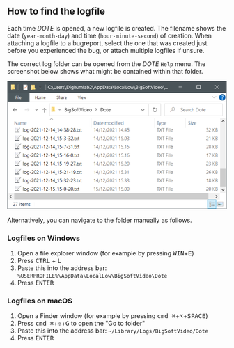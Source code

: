 ## How to find the logfile

Each time _DOTE_ is opened, a new logfile is created. The filename shows the date (`year-month-day`) and time
(`hour-minute-second`) of creation. When attaching a logfile to a bugreport, select the one
that was created just before you experienced the bug, or attach multiple logfiles if unsure.

The correct log folder can be opened from the _DOTE_ `Help` menu.
The screenshot below shows what might be contained within that folder.

![Screenshot of the folder containing the logfiles](images/errors/log-folder.png)

Alternatively, you can navigate to the folder manually as follows.

### Logfiles on Windows

1. Open a file explorer window (for example by pressing <kbd>WIN</kbd>+<kbd>E</kbd>)
2. Press <kbd>CTRL</kbd> + <kbd>L</kbd>
3. Paste this into the address bar: `%USERPROFILE%\AppData\LocalLow\BigSoftVideo\Dote`
4. Press <kbd>ENTER</kbd>

### Logfiles on macOS

1. Open a Finder window (for example by pressing <kbd>cmd ⌘</kbd>+<kbd>⌥</kbd>+<kbd>SPACE</kbd>)
2. Press <kbd>cmd ⌘</kbd>+<kbd>⇧</kbd>+<kbd>G</kbd> to open the "Go to folder"
3. Paste this into the address bar: `~/Library/Logs/BigSoftVideo/Dote`
4. Press <kbd>ENTER</kbd>
